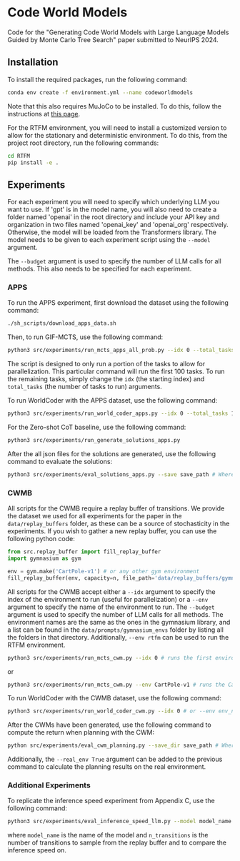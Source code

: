 # Code World Models

Code for the "Generating Code World Models with Large Language Models Guided by Monte Carlo Tree Search" paper submitted to NeurIPS 2024.

## Installation

To install the required packages, run the following command:

```bash
conda env create -f environment.yml --name codeworldmodels
```

Note that this also requires MuJoCo to be installed. To do this, follow the instructions at [this page](https://github.com/pytorch/rl/blob/main/knowledge_base/MUJOCO_INSTALLATION.md).

For the RTFM environment, you will need to install a customized version to allow for the stationary and deterministic environment. To do this, from the project root directory, run the following commands:

```bash
cd RTFM
pip install -e .
```

## Experiments

For each experiment you will need to specify which underlying LLM you want to use. If 'gpt' is in the model name, you will also need to create a folder named 'openai' in the root directory and include your API key and organization in two files named 'openai_key' and 'openai_org' respectively. Otherwise, the model will be loaded from the Transformers library. The model needs to be given to each experiment script using the `--model` argument.

The `--budget` argument is used to specify the number of LLM calls for all methods. This also needs to be specified for each experiment.

### APPS

To run the APPS experiment, first download the dataset using the following command:

```bash
./sh_scripts/download_apps_data.sh
```

Then, to run GIF-MCTS, use the following command:

```bash
python3 src/experiments/run_mcts_apps_all_prob.py --idx 0 --total_tasks 100 
```

The script is designed to only run a portion of the tasks to allow for parallelization. This particular command will run the first 100 tasks. To run the remaining tasks, simply change the `idx` (the starting index) and `total_tasks` (the number of tasks to run) arguments.

To run WorldCoder with the APPS dataset, use the following command:

```bash
python3 src/experiments/run_world_coder_apps.py --idx 0 --total_tasks 100
```

For the Zero-shot CoT baseline, use the following command:

```bash
python3 src/experiments/run_generate_solutions_apps.py
```

After the all json files for the solutions are generated, use the following command to evaluate the solutions:

```bash
python3 src/experiments/eval_solutions_apps.py --save save_path # Where the evaluated data is loaded from and results saved to.
```

### CWMB

All scripts for the CWMB require a replay buffer of transitions. We provide the dataset we used for all experiments for the paper in the `data/replay_buffers` folder, as these can be a source of stochasticity in the experiments. If you wish to gather a new replay buffer, you can use the following python code:

```python
from src.replay_buffer import fill_replay_buffer
import gymnasium as gym

env = gym.make('CartPole-v1') # or any other gym environment
fill_replay_buffer(env, capacity=n, file_path='data/replay_buffers/gymnasium_envs/env_name', buffer_name=train_buffer)
```

All scripts for the CWMB accept either a `--idx` argument to specify the index of the environment to run (useful for parallelization) or a `--env` argument to specify the name of the environment to run. The `--budget` argument is used to specify the number of LLM calls for all methods.
The environment names are the same as the ones in the gymnasium library, and a list can be found in the `data/prompts/gymnasium_envs` folder by listing all the folders in that directory. Additionally, `--env rtfm` can be used to run the RTFM environment.

```bash
python3 src/experiments/run_mcts_cwm.py --idx 0 # runs the first environment in the CWMB dataset
```

or

```bash
python3 src/experiments/run_mcts_cwm.py --env CartPole-v1 # runs the CartPole-v1 environment
```

To run WorldCoder with the CWMB dataset, use the following command:

```bash
python3 src/experiments/run_world_coder_cwm.py --idx 0 # or --env env_name
```

After the CWMs have been generated, use the following command to compute the return when planning with the CWM:

```bash
python src/experiments/eval_cwm_planning.py --save_dir save_path # Where the CWM is stored
```

Additionally, the `--real_env True` argument can be added to the previous command to calculate the planning results on the real environment.

### Additional Experiments

To replicate the inference speed experiment from Appendix C, use the following command:

```bash
python3 src/experiments/eval_inference_speed_llm.py --model model_name --n_transitions n_transitions
```

where `model_name` is the name of the model and `n_transitions` is the number of transitions to sample from the replay buffer and to compare the inference speed on.
